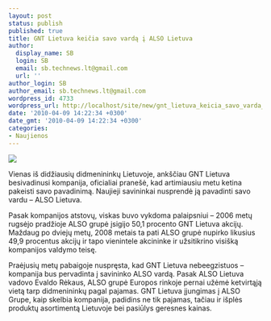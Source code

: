 ```yaml
---
layout: post
status: publish
published: true
title: GNT Lietuva keičia savo vardą į ALSO Lietuva
author:
  display_name: SB
  login: SB
  email: sb.technews.lt@gmail.com
  url: ''
author_login: SB
author_email: sb.technews.lt@gmail.com
wordpress_id: 4733
wordpress_url: http://localhost/site/new/gnt_lietuva_keicia_savo_varda_i_also_lietuva/
date: '2010-04-09 14:22:34 +0300'
date_gmt: '2010-04-09 14:22:34 +0300'
categories:
- Naujienos
---
```

<div class="imgright"><img src="http://www.part.lt/img/9a39335a9b6f032c65cc1ff6d3f2694246.jpg"  /></div>
<p>Vienas iš didžiausių didmenininkų Lietuvoje, ankščiau GNT Lietuva besivadinusi kompanija, oficialiai pranešė, kad artimiausiu metu ketina pakeisti savo pavadinimą. Naujieji savininkai nusprendė ją pavadinti savo vardu – ALSO Lietuva.</p>
<p>Pasak kompanijos atstovų, viskas buvo vykdoma palaipsniui – 2006 metų rugsėjo pradžioje ALSO grupė įsigijo 50,1 procento GNT Lietuva akcijų. Maždaug po dviejų metų, 2008 metais ta pati ALSO grupė nupirko likusius 49,9 procentus akcijų ir tapo vienintele akcininke ir užsitikrino visišką kompanijos valdymo teisę.</p>
<p>Praėjusių metų pabaigoje nuspręsta, kad GNT Lietuva nebeegzistuos – kompanija bus pervadinta į savininko ALSO vardą. Pasak ALSO Lietuva vadovo Evaldo Rėkaus, ALSO grupė Europos rinkoje pernai užėmė ketvirtąją vietą tarp didmenininkų pagal pajamas. GNT Lietuva įjungimas į ALSO Grupe, kaip skelbia kompanija, padidins ne tik pajamas, tačiau ir išplės produktų asortimentą Lietuvoje bei pasiūlys geresnes kainas.<br /></p>
